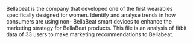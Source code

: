 Bellabeat is the company that developed one of the first wearables specifically designed for women. 
Identify and analyse trends in how consumers are using non- BellaBeat smart devices to enhance the marketing strategy for BellaBeat products.
This file is an analysis of fitbit data of 33 users to make marketing recommendations to Bellabeat.
